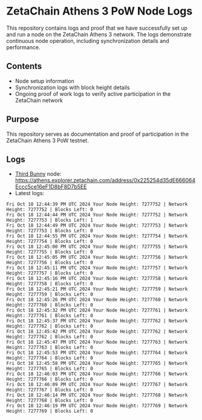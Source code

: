 # ZetaChain Athens 3 PoW Node Logs
This repository contains logs and proof that we have successfully set up and run a node on the ZetaChain Athens 3 network. The logs demonstrate continuous node operation, including synchronization details and performance.

## Contents
- Node setup information
- Synchronization logs with block height details
- Ongoing proof of work logs to verify active participation in the ZetaChain network

## Purpose
This repository serves as documentation and proof of participation in the ZetaChain Athens 3 PoW testnet.

## Logs

- [Third Bunny](https://thirdbunny.xyz/) node: https://athens.explorer.zetachain.com/address/0x225254d35dE666064Eccc5ce16eF1D8bF8D7b5EE
- Latest logs:
```
Fri Oct 18 12:44:39 PM UTC 2024 Your Node Height: 7277752 | Network Height: 7277752 | Blocks Left: 0
Fri Oct 18 12:44:44 PM UTC 2024 Your Node Height: 7277752 | Network Height: 7277753 | Blocks Left: 1
Fri Oct 18 12:44:49 PM UTC 2024 Your Node Height: 7277753 | Network Height: 7277753 | Blocks Left: 0
Fri Oct 18 12:44:55 PM UTC 2024 Your Node Height: 7277754 | Network Height: 7277754 | Blocks Left: 0
Fri Oct 18 12:45:00 PM UTC 2024 Your Node Height: 7277755 | Network Height: 7277755 | Blocks Left: 0
Fri Oct 18 12:45:05 PM UTC 2024 Your Node Height: 7277756 | Network Height: 7277756 | Blocks Left: 0
Fri Oct 18 12:45:11 PM UTC 2024 Your Node Height: 7277757 | Network Height: 7277757 | Blocks Left: 0
Fri Oct 18 12:45:16 PM UTC 2024 Your Node Height: 7277758 | Network Height: 7277758 | Blocks Left: 0
Fri Oct 18 12:45:21 PM UTC 2024 Your Node Height: 7277759 | Network Height: 7277759 | Blocks Left: 0
Fri Oct 18 12:45:26 PM UTC 2024 Your Node Height: 7277760 | Network Height: 7277760 | Blocks Left: 0
Fri Oct 18 12:45:32 PM UTC 2024 Your Node Height: 7277761 | Network Height: 7277761 | Blocks Left: 0
Fri Oct 18 12:45:37 PM UTC 2024 Your Node Height: 7277762 | Network Height: 7277762 | Blocks Left: 0
Fri Oct 18 12:45:42 PM UTC 2024 Your Node Height: 7277762 | Network Height: 7277762 | Blocks Left: 0
Fri Oct 18 12:45:47 PM UTC 2024 Your Node Height: 7277763 | Network Height: 7277763 | Blocks Left: 0
Fri Oct 18 12:45:53 PM UTC 2024 Your Node Height: 7277764 | Network Height: 7277764 | Blocks Left: 0
Fri Oct 18 12:45:58 PM UTC 2024 Your Node Height: 7277765 | Network Height: 7277765 | Blocks Left: 0
Fri Oct 18 12:46:03 PM UTC 2024 Your Node Height: 7277766 | Network Height: 7277766 | Blocks Left: 0
Fri Oct 18 12:46:09 PM UTC 2024 Your Node Height: 7277767 | Network Height: 7277767 | Blocks Left: 0
Fri Oct 18 12:46:14 PM UTC 2024 Your Node Height: 7277768 | Network Height: 7277768 | Blocks Left: 0
Fri Oct 18 12:46:19 PM UTC 2024 Your Node Height: 7277769 | Network Height: 7277769 | Blocks Left: 0
```
